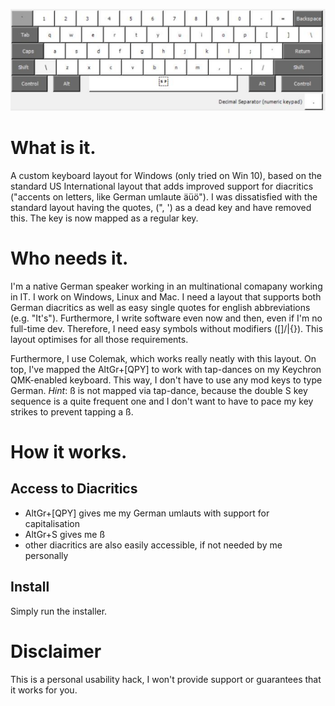 
![Keyboard Layout Map...](US_Intl_Non-Dead-Quotes_JANALT-v1.png)
# What is it.

A custom keyboard layout for Windows (only tried on Win 10), based on the standard US International layout that adds improved support for diacritics ("accents on letters, like German umlaute äüö"). I was dissatisfied with the standard layout having the quotes, (", ') as a dead key and have removed this. The key is now mapped as a regular key.

# Who needs it.

I'm a native German speaker working in an multinational comapany working in IT. I work on Windows, Linux and Mac. I need a layout that supports both German diacritics as well as easy single quotes for english abbreviations (e.g. "It's"). Furthermore, I write software even now and then, even if I'm no full-time dev. Therefore, I need easy symbols without modifiers ([]/\|{}). This layout optimises for all those requirements.

Furthermore, I use Colemak, which works really neatly with this layout. On top, I've mapped the AltGr+[QPY] to work with tap-dances on my Keychron QMK-enabled keyboard. This way, I don't have to use any mod keys to type German. *Hint*: ß is not mapped via tap-dance, because the double S key sequence is a quite frequent one and I don't want to have to pace my key strikes to prevent tapping a ß.
# How it works.

## Access to Diacritics

- AltGr+[QPY] gives me my German umlauts with support for capitalisation
- AltGr+S gives me ß
- other diacritics are also easily accessible, if not needed by me personally

## Install

Simply run the installer.

# Disclaimer

This is a personal usability hack, I won't provide support or guarantees that it works for you.
